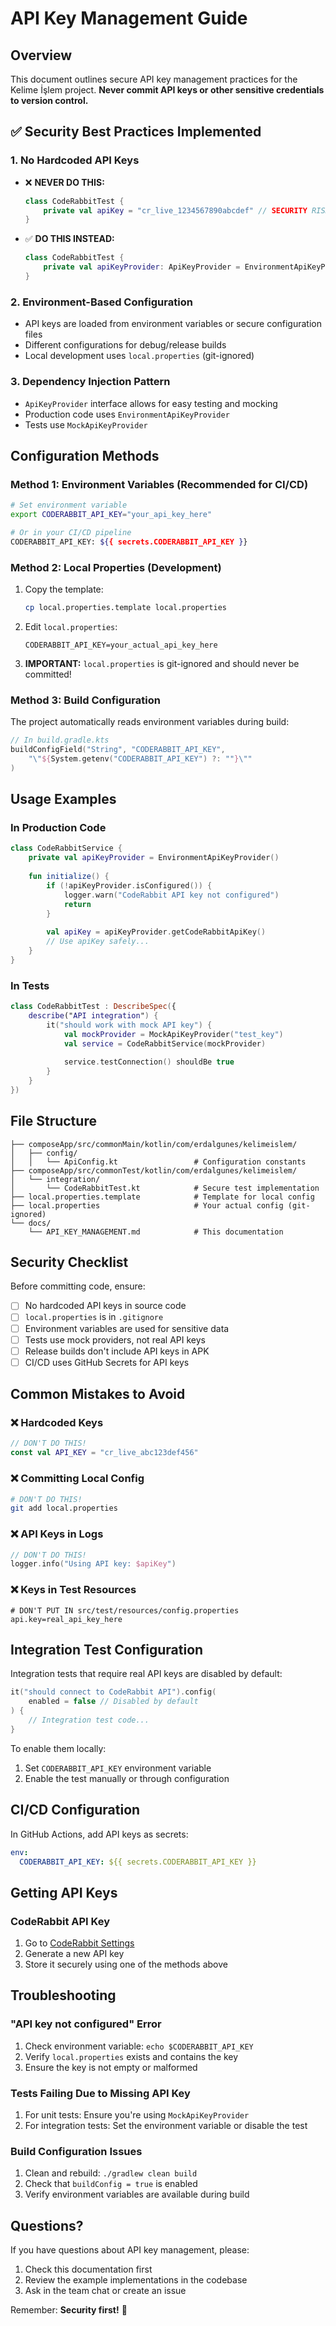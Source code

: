 # API Key Management Guide

## Overview

This document outlines secure API key management practices for the Kelime İşlem project. **Never commit API keys or other sensitive credentials to version control.**

## ✅ Security Best Practices Implemented

### 1. No Hardcoded API Keys
- ❌ **NEVER DO THIS:**
  ```kotlin
  class CodeRabbitTest {
      private val apiKey = "cr_live_1234567890abcdef" // SECURITY RISK!
  }
  ```

- ✅ **DO THIS INSTEAD:**
  ```kotlin
  class CodeRabbitTest {
      private val apiKeyProvider: ApiKeyProvider = EnvironmentApiKeyProvider()
  }
  ```

### 2. Environment-Based Configuration
- API keys are loaded from environment variables or secure configuration files
- Different configurations for debug/release builds
- Local development uses `local.properties` (git-ignored)

### 3. Dependency Injection Pattern
- `ApiKeyProvider` interface allows for easy testing and mocking
- Production code uses `EnvironmentApiKeyProvider`
- Tests use `MockApiKeyProvider`

## Configuration Methods

### Method 1: Environment Variables (Recommended for CI/CD)

```bash
# Set environment variable
export CODERABBIT_API_KEY="your_api_key_here"

# Or in your CI/CD pipeline
CODERABBIT_API_KEY: ${{ secrets.CODERABBIT_API_KEY }}
```

### Method 2: Local Properties (Development)

1. Copy the template:
   ```bash
   cp local.properties.template local.properties
   ```

2. Edit `local.properties`:
   ```properties
   CODERABBIT_API_KEY=your_actual_api_key_here
   ```

3. **IMPORTANT:** `local.properties` is git-ignored and should never be committed!

### Method 3: Build Configuration

The project automatically reads environment variables during build:

```kotlin
// In build.gradle.kts
buildConfigField("String", "CODERABBIT_API_KEY", 
    "\"${System.getenv("CODERABBIT_API_KEY") ?: ""}\""
)
```

## Usage Examples

### In Production Code
```kotlin
class CodeRabbitService {
    private val apiKeyProvider = EnvironmentApiKeyProvider()
    
    fun initialize() {
        if (!apiKeyProvider.isConfigured()) {
            logger.warn("CodeRabbit API key not configured")
            return
        }
        
        val apiKey = apiKeyProvider.getCodeRabbitApiKey()
        // Use apiKey safely...
    }
}
```

### In Tests
```kotlin
class CodeRabbitTest : DescribeSpec({
    describe("API integration") {
        it("should work with mock API key") {
            val mockProvider = MockApiKeyProvider("test_key")
            val service = CodeRabbitService(mockProvider)
            
            service.testConnection() shouldBe true
        }
    }
})
```

## File Structure

```
├── composeApp/src/commonMain/kotlin/com/erdalgunes/kelimeislem/
│   ├── config/
│   │   └── ApiConfig.kt                 # Configuration constants
├── composeApp/src/commonTest/kotlin/com/erdalgunes/kelimeislem/
│   └── integration/
│       └── CodeRabbitTest.kt            # Secure test implementation
├── local.properties.template            # Template for local config
├── local.properties                     # Your actual config (git-ignored)
└── docs/
    └── API_KEY_MANAGEMENT.md            # This documentation
```

## Security Checklist

Before committing code, ensure:

- [ ] No hardcoded API keys in source code
- [ ] `local.properties` is in `.gitignore`
- [ ] Environment variables are used for sensitive data
- [ ] Tests use mock providers, not real API keys
- [ ] Release builds don't include API keys in APK
- [ ] CI/CD uses GitHub Secrets for API keys

## Common Mistakes to Avoid

### ❌ Hardcoded Keys
```kotlin
// DON'T DO THIS!
const val API_KEY = "cr_live_abc123def456"
```

### ❌ Committing Local Config
```bash
# DON'T DO THIS!
git add local.properties
```

### ❌ API Keys in Logs
```kotlin
// DON'T DO THIS!
logger.info("Using API key: $apiKey")
```

### ❌ Keys in Test Resources
```
# DON'T PUT IN src/test/resources/config.properties
api.key=real_api_key_here
```

## Integration Test Configuration

Integration tests that require real API keys are disabled by default:

```kotlin
it("should connect to CodeRabbit API").config(
    enabled = false // Disabled by default
) {
    // Integration test code...
}
```

To enable them locally:
1. Set `CODERABBIT_API_KEY` environment variable
2. Enable the test manually or through configuration

## CI/CD Configuration

In GitHub Actions, add API keys as secrets:

```yaml
env:
  CODERABBIT_API_KEY: ${{ secrets.CODERABBIT_API_KEY }}
```

## Getting API Keys

### CodeRabbit API Key
1. Go to [CodeRabbit Settings](https://app.coderabbit.ai/settings/api)
2. Generate a new API key
3. Store it securely using one of the methods above

## Troubleshooting

### "API key not configured" Error
1. Check environment variable: `echo $CODERABBIT_API_KEY`
2. Verify `local.properties` exists and contains the key
3. Ensure the key is not empty or malformed

### Tests Failing Due to Missing API Key
1. For unit tests: Ensure you're using `MockApiKeyProvider`
2. For integration tests: Set the environment variable or disable the test

### Build Configuration Issues
1. Clean and rebuild: `./gradlew clean build`
2. Check that `buildConfig = true` is enabled
3. Verify environment variables are available during build

## Questions?

If you have questions about API key management, please:
1. Check this documentation first
2. Review the example implementations in the codebase
3. Ask in the team chat or create an issue

Remember: **Security first!** 🔐
